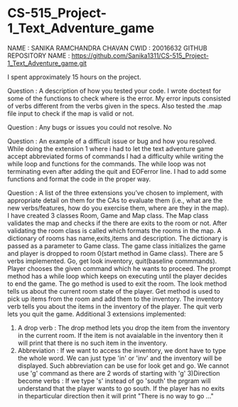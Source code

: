 # CS-515_Project-1_Text_Adventure_game
NAME : SANIKA RAMCHANDRA CHAVAN
CWID : 20016632
GITHUB REPOSITORY NAME : https://github.com/Sanika1311/CS-515_Project-1_Text_Adventure_game.git

I spent approximately 15 hours on the project. 

Question : A description of how you tested your code.
I wrote doctest for some of the functions to check where is the error. My error inputs consisted of verbs different from the verbs given in the  specs. Also tested the .map file input to check if the map is valid or not.  

Question : Any bugs or issues you could not resolve.
No


Question : An example of a difficult issue or bug and how you resolved.
While doing the extension 1 where i had to let the text adventure game accept abbreviated forms of commands I had a difficulty while writing the while loop and functions for the commands. The while loop was not terminating even after adding the quit and EOFerror line. I had to add some functions and format the code in the proper way.

Question : A list of the three extensions you’ve chosen to implement, with appropriate detail on them for the CAs to evaluate them (i.e., what are the new verbs/features, how do you exercise them, where are they in the map).
I have created 3 classes Room, Game and Map class.
The Map class validates the map and checks if the there are exits to the room or not. After validating the room class is called which formats the rooms in the map. A dictionary of rooms has name,exits,items and description. The dictionary is passed as a parameter to Game class. The game class initializes the game and player is dropped to room 0(start method in Game class). There are 5 verbs implemented. Go, get look inventory, quit(baseline commmands). Player chooses the given command which he wants to proceed. The prompt method has a while loop which keeps on executing until the player decides to end the game. The go method is used to exit the room. The look method tells us about the current room state of the player. Get method is used to pick up items from the room and add them to the inventory. The inventory verb tells you about the items in the inventory of the player. The quit verb lets you quit the game.
Additional 3 extensions implemented:
1) A drop verb :
The drop method lets you drop the item from the inventory in the current room. If the item is not avaialable in the inventory then it will print that there is no such item in the inventory.
2) Abbreviation :
If we want to access the inventory, we dont have to type the whole word. We can just type 'in' or 'inv' and the inventory will be displayed.
Such abbreviation can be use for look get and go. We cannot use 'g' command as there are 2 words of starting with 'g'
3)Direction become verbs :
If we type 's' instead of go 'south' the prgram will understand that the player wants to go south. If the player has no exits in theparticular direction then it will print "There is no way to go ..."

